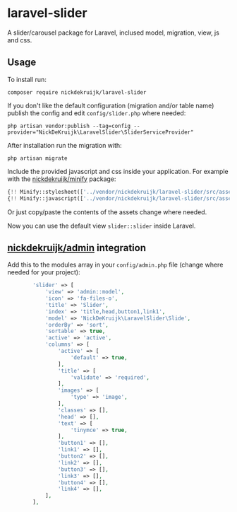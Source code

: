 # laravel-slider
A slider/carousel package for Laravel, inclused model, migration, view, js and css.

## Usage
To install run:

```composer require nickdekruijk/laravel-slider```

If you don't like the default configuration (migration and/or table name) publish the config and edit `config/slider.php` where needed:

```php artisan vendor:publish --tag=config --provider="NickDeKruijk\LaravelSlider\SliderServiceProvider"```

After installation run the migration with:

```php artisan migrate```

Include the provided javascript and css inside your application. For example with the [nickdekruijk/minify](https://github.com/nickdekruijk/minify) package:

```php
{!! Minify::stylesheet(['../vendor/nickdekruijk/laravel-slider/src/assets/slider.css', '../resources/sass/styles.scss']) !!}
{!! Minify::javascript(['../vendor/nickdekruijk/laravel-slider/src/assets/slider.js', '../resources/js/scripts.js']) !!}
```

Or just copy/paste the contents of the assets change where needed.

Now you can use the default view `slider::slider` inside Laravel.

## [nickdekruijk/admin](https://github.com/nickdekruijk/admin) integration
Add this to the modules array in your `config/admin.php` file (change where needed for your project):
```php
        'slider' => [
            'view' => 'admin::model',
            'icon' => 'fa-files-o',
            'title' => 'Slider',
            'index' => 'title,head,button1,link1',
            'model' => 'NickDeKruijk\LaravelSlider\Slide',
            'orderBy' => 'sort',
            'sortable' => true,
            'active' => 'active',
            'columns' => [
                'active' => [
                    'default' => true,
                ],
                'title' => [
                    'validate' => 'required',
                ],
                'images' => [
                    'type' => 'image',
                ],
                'classes' => [],
                'head' => [],
                'text' => [
                    'tinymce' => true,
                ],
                'button1' => [],
                'link1' => [],
                'button2' => [],
                'link2' => [],
                'button3' => [],
                'link3' => [],
                'button4' => [],
                'link4' => [],
            ],
        ],
```

